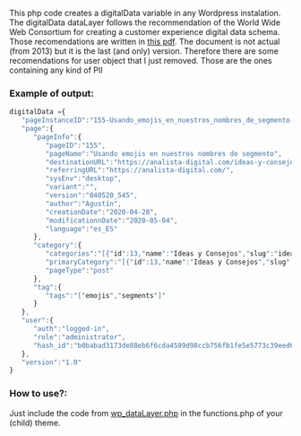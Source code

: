 This php code creates a digitalData variable in any Wordpress instalation. The digitalData dataLayer follows the recommendation of the World Wide Web Consortium for creating a customer experience digital data schema. Those recomendations are written in [this pdf](https://www.w3.org/2013/12/ceddl-201312.pdf). The document is not actual (from 2013) but it is the last (and only) version. Therefore there are some recomendations for user object that I just removed. Those are the ones containing any kind of PII

### Example of output:

```javascript
digitalData ={
   "pageInstanceID":"155-Usando_emojis_en_nuestros_nombres_de_segmento-publish",
   "page":{
      "pageInfo":{
         "pageID":"155",
         "pageName":"Usando emojis en nuestros nombres de segmento",
         "destinationURL":"https://analista-digital.com/ideas-y-consejos/usando-emojis-en-nuestros-nombres-de-segmento/",
         "referringURL":"https://analista-digital.com/",
         "sysEnv":"desktop",
         "variant":"",
         "version":"040520_545",
         "author":"Agustín",
         "creationDate":"2020-04-28",
         "modificationnDate":"2020-05-04",
         "language":"es_ES"
      },
      "category":{
         "categories":"[{"id":13,"name":"Ideas y Consejos","slug":"ideas-y-consejos"}]",
         "primaryCategory":"[{"id":13,"name":"Ideas y Consejos","slug":"ideas-y-consejos"}]",
         "pageType":"post"
      },
      "tag":{
         "tags":"["emojis","segments"]"
      }
   },
   "user":{
      "auth":"logged-in",
      "role":"administrator",
      "hash_id":"b0babad3173de88eb6f6cda4589d98ccb756fb1fe5e5773c39eed6c911e1906d"
   },
   "version":"1.0"
}
```
### How to use?:

Just include the code from [wp_dataLayer.php](https://github.com/analista-digital/wp_dataLayer/blob/master/wp_dataLayer.php) in the functions.php of your (child) theme.

